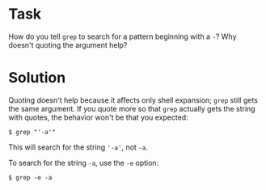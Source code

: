 # Task

How do you tell `grep` to search for a pattern beginning with a `-`?
Why doesn't quoting the argument help?


# Solution

Quoting doesn't help because it affects only shell expansion;
`grep` still gets the same argument. If you quote more so that `grep`
actually gets the string with quotes, the behavior won't be that you expected:
```
$ grep "'-a'"
```

This will search for the string `'-a'`, not `-a`.

To search for the string `-a`, use the `-e` option:
```
$ grep -e -a
```
